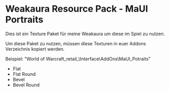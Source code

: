
# Weakaura Resource Pack - MaUI Portraits

Dies ist ein Texture Paket für meine Weakaura um diese im Spiel zu nutzen.

Um diese Paket zu nutzen, müssen diese Texturen in euer Addons Verzeichnis kopiert werden.

Beispiel: "World of Warcraft\_retail_\Interface\AddOns\MaUI_Potraits"

- Flat
- Flat Round
- Bevel
- Bevel Round

